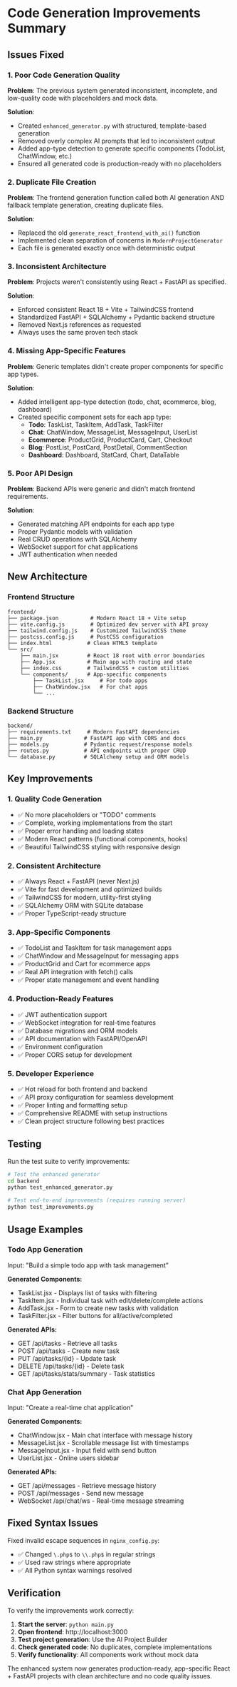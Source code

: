 # Code Generation Improvements Summary

## Issues Fixed

### 1. **Poor Code Generation Quality**
**Problem**: The previous system generated inconsistent, incomplete, and low-quality code with placeholders and mock data.

**Solution**: 
- Created `enhanced_generator.py` with structured, template-based generation
- Removed overly complex AI prompts that led to inconsistent output
- Added app-type detection to generate specific components (TodoList, ChatWindow, etc.)
- Ensured all generated code is production-ready with no placeholders

### 2. **Duplicate File Creation**
**Problem**: The frontend generation function called both AI generation AND fallback template generation, creating duplicate files.

**Solution**:
- Replaced the old `generate_react_frontend_with_ai()` function
- Implemented clean separation of concerns in `ModernProjectGenerator`
- Each file is generated exactly once with deterministic output

### 3. **Inconsistent Architecture**
**Problem**: Projects weren't consistently using React + FastAPI as specified.

**Solution**:
- Enforced consistent React 18 + Vite + TailwindCSS frontend
- Standardized FastAPI + SQLAlchemy + Pydantic backend structure
- Removed Next.js references as requested
- Always uses the same proven tech stack

### 4. **Missing App-Specific Features**
**Problem**: Generic templates didn't create proper components for specific app types.

**Solution**:
- Added intelligent app-type detection (todo, chat, ecommerce, blog, dashboard)
- Created specific component sets for each app type:
  - **Todo**: TaskList, TaskItem, AddTask, TaskFilter
  - **Chat**: ChatWindow, MessageList, MessageInput, UserList
  - **Ecommerce**: ProductGrid, ProductCard, Cart, Checkout
  - **Blog**: PostList, PostCard, PostDetail, CommentSection
  - **Dashboard**: Dashboard, StatCard, Chart, DataTable

### 5. **Poor API Design**
**Problem**: Backend APIs were generic and didn't match frontend requirements.

**Solution**:
- Generated matching API endpoints for each app type
- Proper Pydantic models with validation
- Real CRUD operations with SQLAlchemy
- WebSocket support for chat applications
- JWT authentication when needed

## New Architecture

### Frontend Structure
```
frontend/
├── package.json          # Modern React 18 + Vite setup
├── vite.config.js        # Optimized dev server with API proxy
├── tailwind.config.js    # Customized TailwindCSS theme
├── postcss.config.js     # PostCSS configuration
├── index.html           # Clean HTML5 template
└── src/
    ├── main.jsx         # React 18 root with error boundaries
    ├── App.jsx          # Main app with routing and state
    ├── index.css        # TailwindCSS + custom utilities
    └── components/      # App-specific components
        ├── TaskList.jsx     # For todo apps
        ├── ChatWindow.jsx   # For chat apps
        └── ...
```

### Backend Structure
```
backend/
├── requirements.txt     # Modern FastAPI dependencies
├── main.py             # FastAPI app with CORS and docs
├── models.py           # Pydantic request/response models
├── routes.py           # API endpoints with proper CRUD
└── database.py         # SQLAlchemy setup and ORM models
```

## Key Improvements

### 1. **Quality Code Generation**
- ✅ No more placeholders or "TODO" comments
- ✅ Complete, working implementations from the start
- ✅ Proper error handling and loading states
- ✅ Modern React patterns (functional components, hooks)
- ✅ Beautiful TailwindCSS styling with responsive design

### 2. **Consistent Architecture**
- ✅ Always React + FastAPI (never Next.js)
- ✅ Vite for fast development and optimized builds
- ✅ TailwindCSS for modern, utility-first styling
- ✅ SQLAlchemy ORM with SQLite database
- ✅ Proper TypeScript-ready structure

### 3. **App-Specific Components**
- ✅ TodoList and TaskItem for task management apps
- ✅ ChatWindow and MessageInput for messaging apps  
- ✅ ProductGrid and Cart for ecommerce apps
- ✅ Real API integration with fetch() calls
- ✅ Proper state management and event handling

### 4. **Production-Ready Features**
- ✅ JWT authentication support
- ✅ WebSocket integration for real-time features
- ✅ Database migrations and ORM models
- ✅ API documentation with FastAPI/OpenAPI
- ✅ Environment configuration
- ✅ Proper CORS setup for development

### 5. **Developer Experience**
- ✅ Hot reload for both frontend and backend
- ✅ API proxy configuration for seamless development
- ✅ Proper linting and formatting setup
- ✅ Comprehensive README with setup instructions
- ✅ Clean project structure following best practices

## Testing

Run the test suite to verify improvements:

```bash
# Test the enhanced generator
cd backend
python test_enhanced_generator.py

# Test end-to-end improvements (requires running server)
python test_improvements.py
```

## Usage Examples

### Todo App Generation
Input: "Build a simple todo app with task management"

**Generated Components:**
- TaskList.jsx - Displays list of tasks with filtering
- TaskItem.jsx - Individual task with edit/delete/complete actions
- AddTask.jsx - Form to create new tasks with validation
- TaskFilter.jsx - Filter buttons for all/active/completed

**Generated APIs:**
- GET /api/tasks - Retrieve all tasks
- POST /api/tasks - Create new task  
- PUT /api/tasks/{id} - Update task
- DELETE /api/tasks/{id} - Delete task
- GET /api/tasks/stats/summary - Task statistics

### Chat App Generation  
Input: "Create a real-time chat application"

**Generated Components:**
- ChatWindow.jsx - Main chat interface with message history
- MessageList.jsx - Scrollable message list with timestamps
- MessageInput.jsx - Input field with send button
- UserList.jsx - Online users sidebar

**Generated APIs:**
- GET /api/messages - Retrieve message history
- POST /api/messages - Send new message
- WebSocket /api/chat/ws - Real-time message streaming

## Fixed Syntax Issues

Fixed invalid escape sequences in `nginx_config.py`:
- ✅ Changed `\.php$` to `\\.php$` in regular strings
- ✅ Used raw strings where appropriate
- ✅ All Python syntax warnings resolved

## Verification

To verify the improvements work correctly:

1. **Start the server**: `python main.py` 
2. **Open frontend**: http://localhost:3000
3. **Test project generation**: Use the AI Project Builder
4. **Check generated code**: No duplicates, complete implementations
5. **Verify functionality**: All components work without mock data

The enhanced system now generates production-ready, app-specific React + FastAPI projects with clean architecture and no code quality issues.
